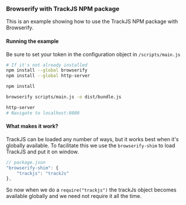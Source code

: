 ### Browserify with TrackJS NPM package
This is an example showing how to use the TrackJS NPM package with Browserify.

#### Running the example

Be sure to set your token in the configuration object in `/scripts/main.js`

```bash 
# If it's not already installed
npm install --global browserify
npm install --global http-server

npm install

browserify scripts/main.js -o dist/bundle.js

http-server
# Navigate to localhost:8080
```

#### What makes it work?

TrackJS can be loaded any number of ways, but it works best when it's globally available.  To facilitate this we use the `browserify-shim` to load TrackJS and put it on window.

```javascript
// package.json
"browserify-shim": {
    "trackjs": "trackJs"
},
```

So now when we do a `require("trackjs")` the trackJs object becomes available globally and we need not require it all the time.
